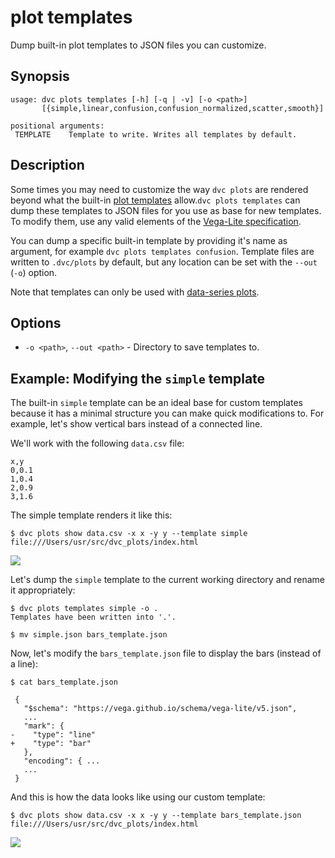 # plot templates

Dump built-in plot templates to JSON files you can customize.

## Synopsis

```usage
usage: dvc plots templates [-h] [-q | -v] [-o <path>]
       [{simple,linear,confusion,confusion_normalized,scatter,smooth}]

positional arguments:
 TEMPLATE    Template to write. Writes all templates by default.
```

## Description

Some times you may need to customize the way `dvc plots` are rendered beyond
what the built-in [plot templates] allow.`dvc plots templates` can dump these templates
to JSON files for you use as base for new templates. To modify them, use
any valid elements of the [Vega-Lite specification].

You can dump a specific built-in template by providing it's name as
argument, for example `dvc plots templates confusion`. Template
files are written to `.dvc/plots` by default, but any location can be
set with the `--out` (`-o`) option.

<admon type="note">

Note that templates can only be used with [data-series plots].

</admon>

[plot templates]:
  https://dvc.org/doc/command-reference/plots#plot-templates-data-series-only
[Vega-Lite specification]: https://vega.github.io/vega-lite/
[data-series plots]: /doc/command-reference/plots#types-of-metrics
  
## Options

- `-o <path>`, `--out <path>` - Directory to save templates to.

## Example: Modifying the `simple` template

The built-in `simple` template can be an ideal base for custom templates
because it has a minimal structure you can make quick modifications to. For
example, let's show vertical bars instead of a connected line.

We'll work with the following `data.csv` file:

```csv
x,y
0,0.1
1,0.4
2,0.9
3,1.6
```

The simple template renders it like this:

```dvc
$ dvc plots show data.csv -x x -y y --template simple
file:///Users/usr/src/dvc_plots/index.html
```

![](/img/plots_templates_show_unmodified.svg)

Let's dump the `simple` template to the current working directory and
rename it appropriately:

```dvc
$ dvc plots templates simple -o .
Templates have been written into '.'.

$ mv simple.json bars_template.json
```

Now, let's modify the `bars_template.json` file to display the bars (instead of a
line):

```cli
$ cat bars_template.json
```

```git
 {
   "$schema": "https://vega.github.io/schema/vega-lite/v5.json",
   ...
   "mark": {
-    "type": "line"
+    "type": "bar"
   },
   "encoding": { ...
   ...
 }
```

And this is how the data looks like using our custom template:

```dvc
$ dvc plots show data.csv -x x -y y --template bars_template.json
file:///Users/usr/src/dvc_plots/index.html
```

![](/img/plots_templates_show_modified.svg)
